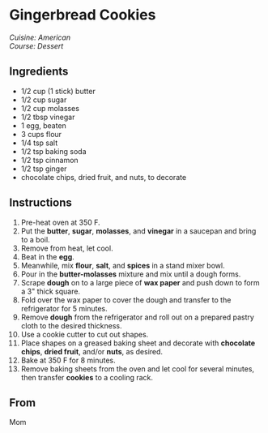 # Gingerbread Cookies

_Cuisine:  American_<br />
_Course:  Dessert_

## Ingredients

- 1/2 cup (1 stick) butter
- 1/2 cup sugar
- 1/2 cup molasses
- 1/2 tbsp vinegar
- 1 egg, beaten
- 3 cups flour
- 1/4 tsp salt
- 1/2 tsp baking soda
- 1/2 tsp cinnamon
- 1/2 tsp ginger
- chocolate chips, dried fruit, and nuts, to decorate

## Instructions

1. Pre-heat oven at 350 F.
1. Put the **butter**, **sugar**, **molasses**, and **vinegar** in a saucepan and bring to a boil.
1. Remove from heat, let cool.
1. Beat in the **egg**.
1. Meanwhile, mix **flour**, **salt**, and **spices** in a stand mixer bowl.
1. Pour in the **butter-molasses** mixture and mix until a dough forms.
1. Scrape **dough** on to a large piece of **wax paper** and push down to form a 3" thick square.
1. Fold over the wax paper to cover the dough and transfer to the refrigerator for 5 minutes.
1. Remove **dough** from the refrigerator and roll out on a prepared pastry cloth to the desired thickness.
1. Use a cookie cutter to cut out shapes.
1. Place shapes on a greased baking sheet and decorate with **chocolate chips**, **dried fruit**, and/or **nuts**, as desired.
1. Bake at 350 F for 8 minutes.
1. Remove baking sheets from the oven and let cool for several minutes, then transfer **cookies** to a cooling rack.

## From

Mom